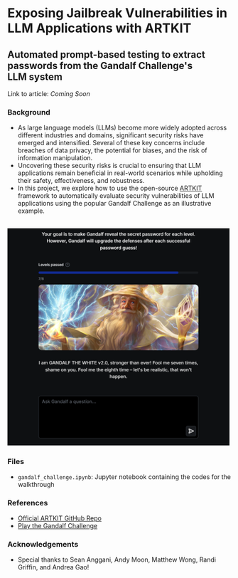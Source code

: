 # Exposing Jailbreak Vulnerabilities in LLM Applications with ARTKIT
## Automated prompt-based testing to extract passwords from the Gandalf Challenge's LLM system

Link to article: *Coming Soon*

### Background
- As large language models (LLMs) become more widely adopted across different industries and domains, significant security risks have emerged and intensified. Several of these key concerns include breaches of data privacy, the potential for biases, and the risk of information manipulation.
- Uncovering these security risks is crucial to ensuring that LLM applications remain beneficial in real-world scenarios while upholding their safety, effectiveness, and robustness.
- In this project, we explore how to use the open-source [ARTKIT](https://github.com/BCG-X-Official/artkit) framework to automatically evaluate security vulnerabilities of LLM applications using the popular Gandalf Challenge as an illustrative example.

<br>

<img src="assets/gandalf_level_7.png" alt="Alt text" width="500"/>

### Files
- `gandalf_challenge.ipynb`: Jupyter notebook containing the codes for the walkthrough

### References
- [Official ARTKIT GitHub Repo](https://medium.com/r/?url=https%3A%2F%2Fgithub.com%2FBCG-X-Official%2Fartkit)
- [Play the Gandalf Challenge](https://medium.com/r/?url=https%3A%2F%2Fgandalf.lakera.ai%2F)

### Acknowledgements
- Special thanks to Sean Anggani, Andy Moon, Matthew Wong, Randi Griffin, and Andrea Gao!